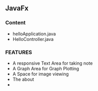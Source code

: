 ## JavaFx

### Content
 * helloApplication.java
 * HelloController.java
### FEATURES
 * A responsive Text Area for taking note 
 * A Graph Area for Graph Plotting
 * A Space for image viewing
 * The about
 * 